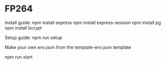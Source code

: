# FP264

Install guide:
npm install express
npm install express-session
npm install pg
npm install bcrypt

Setup guide:
npm run setup

Make your own env.json from the template-env.json template

npm run start